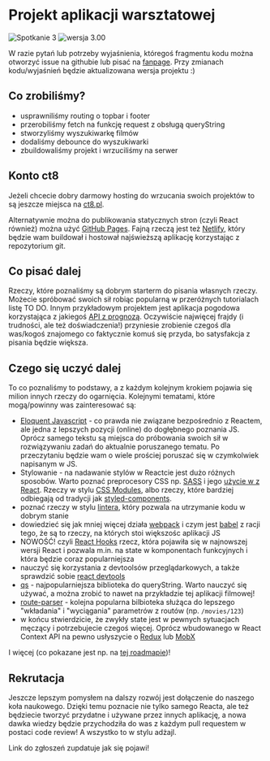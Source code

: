 # Projekt aplikacji warsztatowej
![Spotkanie 3](https://img.shields.io/static/v1.svg?label=Spotkanie&message=3&color=9cf)
![wersja 3.00](https://img.shields.io/badge/Wersja%20projektu-3.00-lightgrey.svg)

W razie pytań lub potrzeby wyjaśnienia, któregoś fragmentu kodu można otworzyć issue na githubie lub pisać na [fanpage](https://www.facebook.com/knnativeflow). Przy zmianach kodu/wyjaśnień będzie aktualizowana wersja projektu :)

## Co zrobiliśmy?

- usprawniliśmy routing o topbar i footer
- przerobiliśmy fetch na funkcję request z obsługą queryString
- stworzyliśmy wyszukiwarkę filmów
- dodaliśmy debounce do wyszukiwarki
- zbuildowaliśmy projekt i wrzuciliśmy na serwer

## Konto ct8

Jeżeli chcecie dobry darmowy hosting do wrzucania swoich projektów to są jeszcze miejsca na [ct8.pl](https://www.ct8.pl/).

Alternatywnie można do publikowania statycznych stron (czyli React również) można użyć [GitHub Pages](https://pages.github.com/).
Fajną rzeczą jest też [Netlify](https://www.netlify.com/), który będzie wam buildował i hostował najświeższą aplikację korzystając z repozytorium git.

## Co pisać dalej

Rzeczy, które poznaliśmy są dobrym starterm do pisania własnych rzeczy. Możecie spróbować swoich sił robiąc popularną w przeróżnych tutorialach listę TO DO. Innym przykładowym projektem jest aplikacja pogodowa korzystająca z jakiegoś [API z prognozą](https://openweathermap.org/forecast5). Oczywiście najwięcej frajdy (i trudności, ale też doświadczenia!) przyniesie zrobienie czegoś dla was/kogoś znajomego co faktycznie komuś się przyda, bo satysfakcja z pisania będzie większa.

## Czego się uczyć dalej

To co poznaliśmy to podstawy, a z każdym kolejnym krokiem pojawia się milion innych rzeczy do ogarnięcia. Kolejnymi tematami, które mogą/powinny was zainteresować są:

- [Eloquent Javascript](https://eloquentjavascript.net/) - co prawda nie związane bezpośrednio z Reactem, ale jedna z lepszych pozycji (online) do dogłębnego poznania JS. Oprócz samego tekstu są miejsca do próbowania swoich sił w rozwiązywaniu zadań do aktualnie poruszanego tematu. Po przeczytaniu będzie wam o wiele prościej poruszać się w czymkolwiek napisanym w JS.
- Stylowanie - na nadawanie stylów w Reactcie jest dużo różnych sposobów. Warto poznać preprocesory CSS np. [SASS](https://sass-lang.com/) i jego [użycie w z React](https://facebook.github.io/create-react-app/docs/adding-a-sass-stylesheet). Rzeczy w stylu [CSS Modules](https://facebook.github.io/create-react-app/docs/adding-a-css-modules-stylesheet), albo rzeczy, które bardziej odbiegają od tradycji jak [styled-components](https://www.styled-components.com/).
- poznać rzeczy w stylu [lintera](https://eslint.org/), który pozwala na utrzymanie kodu w dobrym stanie
- dowiedzieć się jak mniej więcej działa [webpack](https://webpack.js.org/) i czym jest [babel](https://babeljs.io/) z racji tego, że są to rzeczy, na których stoi większośc aplikacji JS
- NOWOŚĆ! czyli [React Hooks](https://reactjs.org/docs/hooks-intro.html) rzecz, która pojawiła się w najnowszej wersji React i pozwala m.in. na state w komponentach funkcyjnych i która będzie coraz popularniejsza
- nauczyć się korzystania z devtoolsów przeglądarkowych, a także sprawdzić sobie [react devtools](https://chrome.google.com/webstore/detail/react-developer-tools/fmkadmapgofadopljbjfkapdkoienihi)
- [qs](https://www.npmjs.com/package/qs) - najpopularniejsza biblioteka do queryString. Warto nauczyć się używać, a można zrobić to nawet na przykładzie tej aplikacji filmowej!
- [route-parser](https://www.npmjs.com/package/route-parser) - kolejna popularna bilbioteka służąca do lepszego "wkładania" i "wyciągania" parametrów z routów (np. `/movies/123`)
- w końcu stwierdzicie, że zwykły state jest w pewnych sytuacjach męczący i potrzebujecie czegoś więcej. Oprócz wbudowanego w React Context API na pewno usłyszycie o [Redux](https://redux.js.org/) lub [MobX](https://github.com/mobxjs/mobx)

I więcej (co pokazane jest np. na [tej roadmapie](https://github.com/adam-golab/react-developer-roadmap))!

## Rekrutacja

Jeszcze lepszym pomysłem na dalszy rozwój jest dołączenie do naszego koła naukowego. Dzięki temu poznacie nie tylko samego Reacta, ale też będziecie tworzyć przydatne i używane przez innych aplikację, a nowa dawka wiedzy będzie przychodziła do was z każdym pull requestem w postaci code review! A wszystko to w stylu adżajl.

Link do zgłoszeń zupdatuje jak się pojawi!
